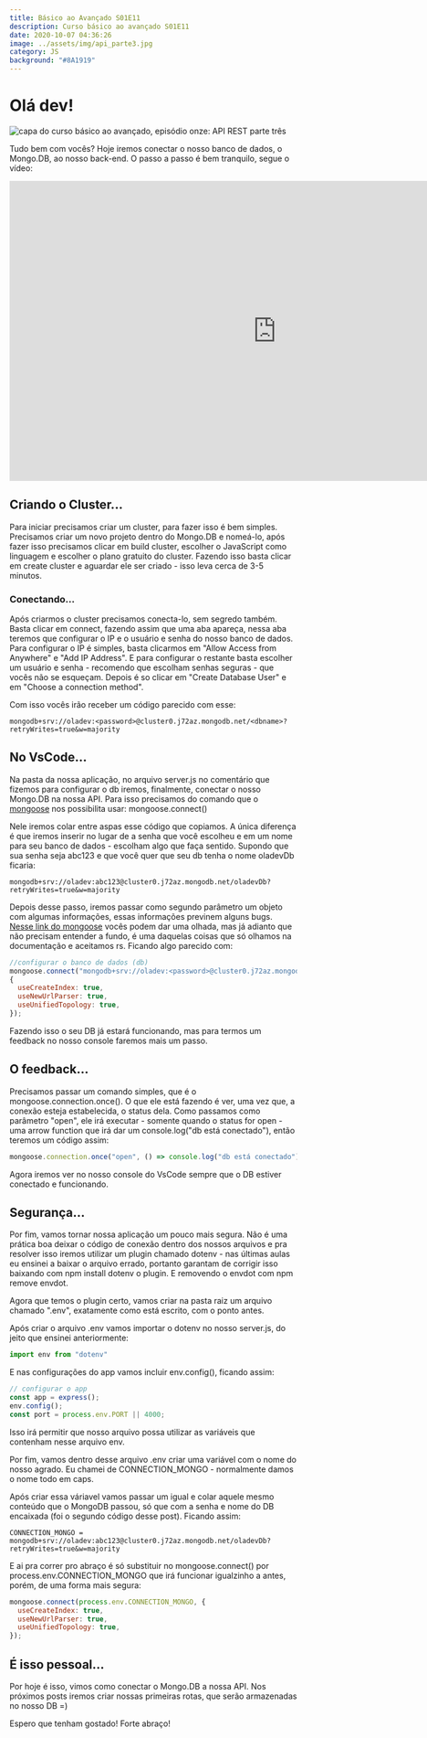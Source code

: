 ```yaml
---
title: Básico ao Avançado S01E11
description: Curso básico ao avançado S01E11
date: 2020-10-07 04:36:26
image: ../assets/img/api_parte3.jpg
category: JS
background: "#8A1919"
---
```

# Olá dev!

![capa do curso básico ao avançado, episódio onze: API REST parte três](../assets/img/api_parte3.jpg)

Tudo bem com vocês? Hoje iremos conectar o nosso banco de dados, o Mongo.DB, ao nosso back-end. O passo a passo é bem tranquilo, segue o vídeo: 

<iframe title="video da série básico avançado, episódio onze" width="933" height="525" src="https://www.youtube.com/embed/MpvzjskI3WI" frameborder="0" allow="accelerometer; autoplay; clipboard-write; encrypted-media; gyroscope; picture-in-picture" allowfullscreen></iframe>

## Criando o Cluster...

Para iniciar precisamos criar um cluster, para fazer isso é bem simples. Precisamos criar um novo projeto dentro do Mongo.DB e nomeá-lo, após fazer isso precisamos clicar em build cluster, escolher o JavaScript como linguagem e escolher o plano gratuito do cluster. Fazendo isso basta clicar em create cluster e aguardar ele ser criado - isso leva cerca de 3-5 minutos.

### Conectando...

Após criarmos o cluster precisamos conecta-lo, sem segredo também. Basta clicar em connect, fazendo assim que uma aba apareça, nessa aba teremos que configurar o IP e o usuário e senha do nosso banco de dados. Para configurar o IP é simples, basta clicarmos em "Allow Access from Anywhere" e "Add IP Address". E para configurar o restante basta escolher um usuário e senha - recomendo que escolham senhas seguras - que vocês não se esqueçam. Depois é so clicar em "Create Database User" e em "Choose a connection method". 

Com isso vocês irão receber um código parecido com esse: 

```
mongodb+srv://oladev:<password>@cluster0.j72az.mongodb.net/<dbname>?retryWrites=true&w=majority
```

## No VsCode...

Na pasta da nossa aplicação, no arquivo server.js no comentário que fizemos para configurar o db iremos, finalmente, conectar o nosso Mongo.DB na nossa API. Para isso precisamos do comando que o [mongoose](https://mongoosejs.com/) nos possibilita usar:  mongoose.connect()

Nele iremos colar entre aspas esse código que copiamos. A única diferença é que iremos inserir no lugar de <password> a senha que você escolheu e em <dbname> um nome para seu banco de dados - escolham algo que faça sentido. Supondo que sua senha seja abc123 e que você quer que seu db tenha o nome oladevDb ficaria:

```
mongodb+srv://oladev:abc123@cluster0.j72az.mongodb.net/oladevDb?retryWrites=true&w=majority
```

Depois desse passo, iremos passar como segundo parâmetro um objeto com algumas informações, essas informações previnem alguns bugs. [Nesse link do mongoose](https://mongoosejs.com/docs/deprecations.html) vocês podem dar uma olhada, mas já adianto que não precisam entender a fundo, é uma daquelas coisas que só olhamos na documentação e aceitamos rs. Ficando algo parecido com: 

```javascript
//configurar o banco de dados (db)
mongoose.connect("mongodb+srv://oladev:<password>@cluster0.j72az.mongodb.net/<dbname>?retryWrites=true&w=majority", 
{
  useCreateIndex: true,
  useNewUrlParser: true,
  useUnifiedTopology: true,
});
```

Fazendo isso o seu DB já estará funcionando, mas para termos um feedback no nosso console faremos mais um passo.

## O feedback...

Precisamos passar um comando simples, que é o mongoose.connection.once(). O que ele está fazendo é ver, uma vez que, a conexão esteja estabelecida, o status dela. Como passamos como parâmetro "open", ele irá executar - somente quando o status for open - uma arrow function que irá dar um console.log("db está conectado"), então teremos um código assim: 

```javascript
mongoose.connection.once("open", () => console.log("db está conectado"));
```

Agora iremos ver no nosso console do VsCode sempre que o DB estiver conectado e funcionando. 

## Segurança...

Por fim, vamos tornar nossa aplicação um pouco mais segura. Não é uma prática boa deixar o código de conexão dentro dos nossos arquivos e pra resolver isso iremos utilizar um plugin chamado dotenv - nas últimas aulas eu ensinei a baixar o arquivo errado, portanto garantam de corrigir isso baixando com npm install dotenv o plugin. E removendo o envdot com npm remove envdot. 

Agora que temos o plugin certo, vamos criar na pasta raiz um arquivo chamado ".env", exatamente como está escrito, com o ponto antes. 

Após criar o arquivo .env vamos importar o dotenv no nosso server.js, do jeito que ensinei anteriormente: 

```javascript
import env from "dotenv"
```

E nas configurações do app vamos incluir env.config(), ficando assim:

```javascript
// configurar o app
const app = express();
env.config();
const port = process.env.PORT || 4000;
```

 Isso irá permitir que nosso arquivo possa utilizar as variáveis que contenham nesse arquivo env.

Por fim, vamos dentro desse arquivo .env criar uma variável com o nome do nosso agrado. Eu chamei de CONNECTION_MONGO - normalmente damos o nome todo em caps.

Após criar essa váriavel vamos passar um igual e colar aquele mesmo conteúdo que o MongoDB passou, só que com a senha e nome do DB encaixada (foi o segundo código desse post). Ficando assim:

```
CONNECTION_MONGO = mongodb+srv://oladev:abc123@cluster0.j72az.mongodb.net/oladevDb?retryWrites=true&w=majority
```

E ai pra correr pro abraço é só substituir no mongoose.connect() por process.env.CONNECTION_MONGO que irá funcionar igualzinho a antes, porém, de uma forma mais segura: 

```javascript
mongoose.connect(process.env.CONNECTION_MONGO, {
  useCreateIndex: true,
  useNewUrlParser: true,
  useUnifiedTopology: true,
});
```

## É isso pessoal...

Por hoje é isso, vimos como conectar o Mongo.DB a nossa API. Nos próximos posts iremos criar nossas primeiras rotas, que serão armazenadas no nosso DB =) 

Espero que tenham gostado! Forte abraço!